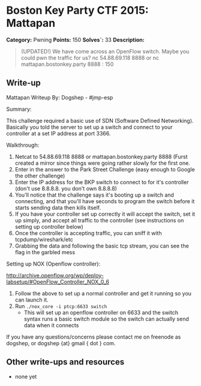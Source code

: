 # Boston Key Party CTF 2015: Mattapan

**Category:** Pwning
**Points:** 150
**Solves`:** 33
**Description:**

> (UPDATED!) We have come across an OpenFlow switch. Maybe you could pwn the traffic for us? nc 54.88.69.118 8888 or nc mattapan.bostonkey.party 8888 : 150

## Write-up

Mattapan Writeup
By: Dogshep - #jmp-esp

Summary:

This challenge required a basic use of SDN (Software Defined Networking). Basically you told the server to set up a switch and connect to your controller at a set IP address at port 3366.

Walkthrough:

1. Netcat to 54.88.69.118 8888 or mattapan.bostonkey.party 8888 (Furst created a mirror since things were going rather slowly for the first one.
2. Enter in the answer to the Park Street Challenge (easy enough to Google the other challenge)
3. Enter the IP address for the BKP switch to connect to for it's controller (don't use 8.8.8.8. you don't own 8.8.8.8)
4. You'll notice that the challenge says it's booting up a switch and connecting, and that you'll have seconds to program the switch before it starts sending data then kills itself.
5. If you have your controller set up correctly it will accept the switch, set it up simply, and accept all traffic to the controller (see instructions on setting up controller below)
6. Once the controller is accepting traffic, you can sniff it with tcpdump/wireshark/etc
7. Grabbing the data and following the basic tcp stream, you can see the flag in the garbled mess

Setting up NOX (Openflow controller):

<http://archive.openflow.org/wp/deploy-labsetup/#OpenFlow_Controller_NOX_0_6>

1. Follow the above to set up a normal controller and get it running so you can launch it.
2. Run `./nox_core -i ptcp:6633 switch`
   * This will set up an openflow controller on 6633 and the switch syntax runs a basic switch module so the switch can actually send data when it connects
   
If you have any questions/concerns please contact me on freenode as dogshep, or dogshep {at} gmail { dot } com.

## Other write-ups and resources

* none yet

